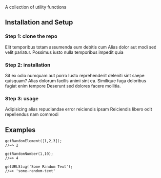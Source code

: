 A collection of utility functions

## Installation and Setup
### Step 1: clone the repo
Elit temporibus totam assumenda eum debitis cum Alias dolor aut modi sed velit pariatur. Possimus iusto nulla temporibus
impedit quia

### Step 2: installation
Sit ex odio numquam aut porro Iusto reprehenderit deleniti sint saepe quisquam? Alias dolorum facilis animi sint ea.
Similique fuga doloribus fugiat enim tempore Deserunt sed dolores facere mollitia.

### Step 3: usage
Adipisicing alias repudiandae error reiciendis ipsam Reiciendis libero odit repellendus nam commodi

## Examples

```
getRandomElement([1,2,3]);
//=> 2
```

```
getRandomNumber(1,10);
//=> 4
```

```
getURLSlug('Some Random Text');
//=> 'some-random-text'
```
